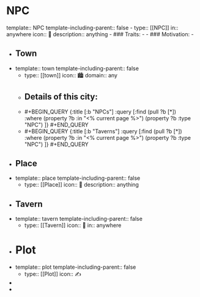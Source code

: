 # NPC
template:: NPC
template-including-parent:: false
	- type:: [[NPC]]
	  in:: anywhere
	  icon:: 👤
	  description:: anything
	- ### Traits:
		-
	- ### Motivation:
		-
- ## Town
- template:: town
  template-including-parent:: false
	- type:: [[town]]
	  icon:: 🏙️
	  domain:: any
	- Details of this city:
		-
	- #+BEGIN_QUERY
	   {:title [:b "NPCs"]
	   :query [:find (pull ?b [*])   
	   :where
	  (property ?b :in "<% current page %>")
	  (property ?b :type "NPC")
	   ]}
	  #+END_QUERY
	- #+BEGIN_QUERY
	   {:title [:b "Taverns"]
	   :query [:find (pull ?b [*])   
	   :where
	  (property ?b :in "<% current page %>")
	  (property ?b :type "NPC")
	   ]}
	  #+END_QUERY
- ## Place
- template:: place
  template-including-parent:: false
	- type:: [[Place]]
	  icon:: 🏰
	  description:: anything
- ## Tavern
- template:: tavern
  template-including-parent:: false
	- type:: [[Tavern]]
	  icon:: 🍻
	  in:: anywhere
- # Plot
- template:: plot
  template-including-parent:: false
	- type:: [[Plot]]
	  icon:: ✍️
-
-